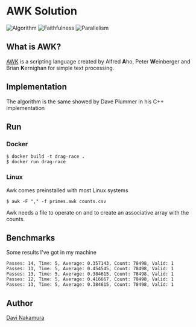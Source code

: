 # AWK Solution
![Algorithm](https://img.shields.io/badge/Algorithm-base-green)
![Faithfulness](https://img.shields.io/badge/Faithful-yes-green)
![Parallelism](https://img.shields.io/badge/Parallel-no-green)

## What is AWK?
[AWK](https://en.wikipedia.org/wiki/AWK) is a scripting language created by Alfred **A**ho, Peter **W**einberger and Brian **K**ernighan for simple text processing.

## Implementation
The algorithm is the same showed by Dave Plummer in his C++ implementation



## Run

### Docker
```
$ docker build -t drag-race .
$ docker run drag-race
```

### Linux
Awk comes preinstalled with most Linux systems

```
$ awk -F "," -f primes.awk counts.csv

```
Awk needs a file to operate on and to create an associative array with the counts.

## Benchmarks

Some results I've got in my machine

```
Passes: 14, Time: 5, Average: 0.357143, Count: 78498, Valid: 1
Passes: 11, Time: 5, Average: 0.454545, Count: 78498, Valid: 1
Passes: 13, Time: 5, Average: 0.384615, Count: 78498, Valid: 1
Passes: 12, Time: 5, Average: 0.416667, Count: 78498, Valid: 1
Passes: 13, Time: 5, Average: 0.384615, Count: 78498, Valid: 1

```

## Author
[Davi Nakamura](https://github.com/DaviNakamuraCardoso)
